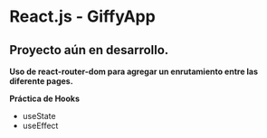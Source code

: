 # React.js - GiffyApp

## Proyecto aún en desarrollo.

**Uso de react-router-dom para agregar un enrutamiento entre las diferente pages.**

**Práctica de Hooks**

- useState
- useEffect